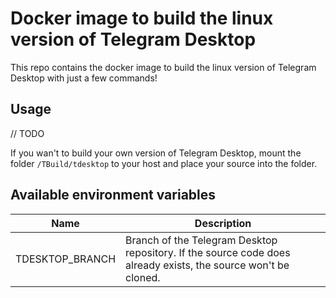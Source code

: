 # Docker image to build the linux version of Telegram Desktop

This repo contains the docker image to build the linux version of Telegram Desktop with just a few commands!

## Usage

// TODO

If you wan't to build your own version of Telegram Desktop, mount the folder `/TBuild/tdesktop` to your host and place your source into the folder.

## Available environment variables

| Name            | Description                                                                                                   |
|-----------------|---------------------------------------------------------------------------------------------------------------|
| TDESKTOP_BRANCH | Branch of the Telegram Desktop repository. If the source code does already exists, the source won't be cloned. |

